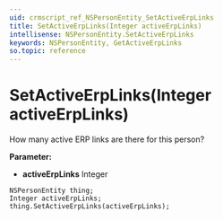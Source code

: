 ```yaml
---
uid: crmscript_ref_NSPersonEntity_SetActiveErpLinks
title: SetActiveErpLinks(Integer activeErpLinks)
intellisense: NSPersonEntity.SetActiveErpLinks
keywords: NSPersonEntity, GetActiveErpLinks
so.topic: reference
---
```


# SetActiveErpLinks(Integer activeErpLinks)

How many active ERP links are there for this person?

**Parameter:** 
* **activeErpLinks** Integer

```crmscript
NSPersonEntity thing;
Integer activeErpLinks;
thing.SetActiveErpLinks(activeErpLinks);
```

